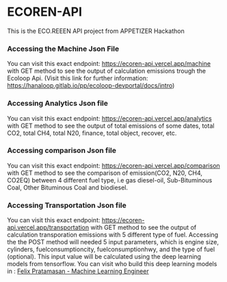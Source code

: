 # ECOREN-API
This is the ECO.REEEN API project from APPETIZER Hackathon

### Accessing the Machine Json File
You can visit this exact endpoint: https://ecoren-api.vercel.app/machine with GET method to see the output of calculation emissions trough the Ecoloop Api. (Visit this link for further information: https://hanaloop.gitlab.io/pp/ecoloop-devportal/docs/intro)

### Accessing Analytics Json file
You can visit this exact endpoint: https://ecoren-api.vercel.app/analytics with GET method to see the output of total emissions of some dates, total CO2, total CH4, total N20, finance, total object, recover, etc.

### Accessing comparison Json file
You can visit this exact endpoint: https://ecoren-api.vercel.app/comparison with GET method to see the comparison of emission(CO2, N20, CH4, CO2EQ) between 4 different fuel type, i.e gas diesel-oil, Sub-Bituminous Coal, Other Bituminous Coal and biodiesel.

### Accessing Transportation Json file
You can visit this exact endpoint: https://ecoren-api.vercel.app/transportation with GET method to see the output of calculation transporation emissions with 5 different type of fuel. Accessing the the POST method will needed 5 input parameters, which is engine size, cylinders, fuelconsumptioncity, fuelconsumptionhwy, and the type of fuel (optional). This input value will be calculated using the deep learning models from tensorflow. You can visit who build this deep learning models in : 
[Felix Pratamasan - Machine Learning Engineer](https://github.com/lixx21/Transportation_Emission_Prediction)
